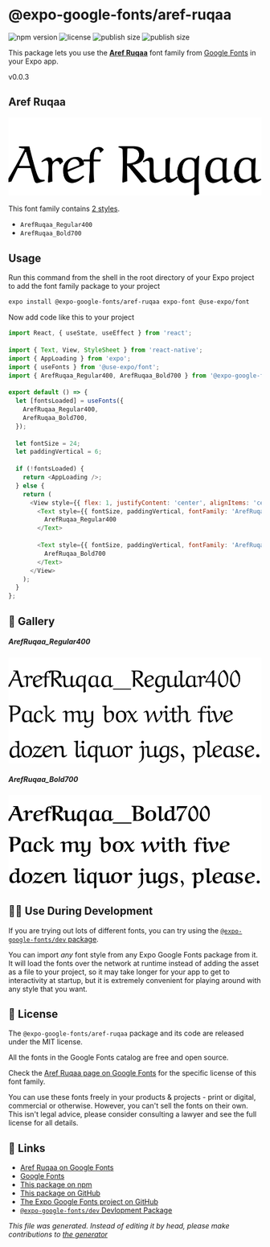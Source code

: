 # @expo-google-fonts/aref-ruqaa

![npm version](https://flat.badgen.net/npm/v/@expo-google-fonts/aref-ruqaa)
![license](https://flat.badgen.net/github/license/expo/google-fonts)
![publish size](https://flat.badgen.net/packagephobia/install/@expo-google-fonts/aref-ruqaa)
![publish size](https://flat.badgen.net/packagephobia/publish/@expo-google-fonts/aref-ruqaa)

This package lets you use the [**Aref Ruqaa**](https://fonts.google.com/specimen/Aref+Ruqaa) font family from [Google Fonts](https://fonts.google.com/) in your Expo app.

v0.0.3

## Aref Ruqaa

![Aref Ruqaa](./font-family.png)

This font family contains [2 styles](#gallery).

- `ArefRuqaa_Regular400`
- `ArefRuqaa_Bold700`

## Usage

Run this command from the shell in the root directory of your Expo project to add the font family package to your project
```sh
expo install @expo-google-fonts/aref-ruqaa expo-font @use-expo/font
```

Now add code like this to your project
```js
import React, { useState, useEffect } from 'react';

import { Text, View, StyleSheet } from 'react-native';
import { AppLoading } from 'expo';
import { useFonts } from '@use-expo/font';
import { ArefRuqaa_Regular400, ArefRuqaa_Bold700 } from '@expo-google-fonts/aref-ruqaa';

export default () => {
  let [fontsLoaded] = useFonts({
    ArefRuqaa_Regular400,
    ArefRuqaa_Bold700,
  });

  let fontSize = 24;
  let paddingVertical = 6;

  if (!fontsLoaded) {
    return <AppLoading />;
  } else {
    return (
      <View style={{ flex: 1, justifyContent: 'center', alignItems: 'center' }}>
        <Text style={{ fontSize, paddingVertical, fontFamily: 'ArefRuqaa_Regular400' }}>
          ArefRuqaa_Regular400
        </Text>

        <Text style={{ fontSize, paddingVertical, fontFamily: 'ArefRuqaa_Bold700' }}>
          ArefRuqaa_Bold700
        </Text>
      </View>
    );
  }
};

```

## 🔡 Gallery

##### ArefRuqaa_Regular400
![ArefRuqaa_Regular400](./483d6ce42473c62a61b38dc4e30c6b1a5d9b02921ab5034c8eec4b8f0496127d.ttf.png)

##### ArefRuqaa_Bold700
![ArefRuqaa_Bold700](./4ea198095e22fea5b0b08338b3b524a2ac489bd669154eab1927955f20124358.ttf.png)


## 👩‍💻 Use During Development

If you are trying out lots of different fonts, you can try using the [`@expo-google-fonts/dev` package](https://github.com/expo/google-fonts/tree/master/font-packages/dev#readme).

You can import *any* font style from any Expo Google Fonts package from it. It will load the fonts
over the network at runtime instead of adding the asset as a file to your project, so it may take longer
for your app to get to interactivity at startup, but it is extremely convenient
for playing around with any style that you want.

## 📖 License

The `@expo-google-fonts/aref-ruqaa` package and its code are released under the MIT license.

All the fonts in the Google Fonts catalog are free and open source.

Check the [Aref Ruqaa page on Google Fonts](https://fonts.google.com/specimen/Aref+Ruqaa) for the specific license of this font family.

You can use these fonts freely in your products & projects - print or digital, commercial or otherwise. However, you can't sell the fonts on their own. This isn't legal advice, please consider consulting a lawyer and see the full license for all details.

## 🔗 Links

- [Aref Ruqaa on Google Fonts](https://fonts.google.com/specimen/Aref+Ruqaa)
- [Google Fonts](https://fonts.google.com/)
- [This package on npm](https://www.npmjs.com/package/@expo-google-fonts/aref-ruqaa)
- [This package on GitHub](https://github.com/expo/google-fonts/tree/master/font-packages/aref-ruqaa)
- [The Expo Google Fonts project on GitHub](https://github.com/expo/google-fonts)
- [`@expo-google-fonts/dev` Devlopment Package](https://github.com/expo/google-fonts/tree/master/font-packages/dev)


*This file was generated. Instead of editing it by head, please make contributions to [the generator](https://github.com/expo/google-fonts/tree/master/packages/generator)*
